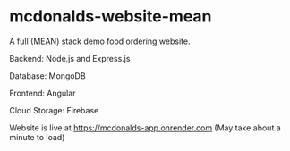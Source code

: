 # mcdonalds-website-mean
A full (MEAN) stack demo food ordering website.

Backend: Node.js and Express.js

Database: MongoDB

Frontend: Angular

Cloud Storage: Firebase

Website is live at https://mcdonalds-app.onrender.com
(May take about a minute to load)
